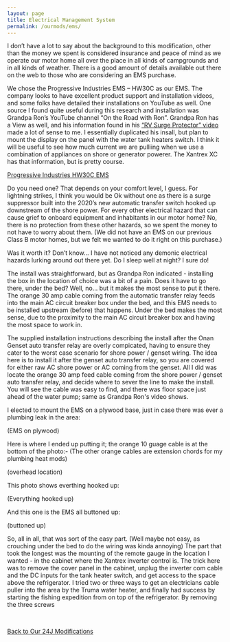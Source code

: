 ```yaml
---
layout: page
title: Electrical Management System
permalink: /ourmods/ems/
---
```


I don’t have a lot to say about the background to this modification, other than the money we spent is considered insurance and peace of mind as we operate our motor home all over the place in all kinds of campgrounds and in all kinds of weather.  There is a good amount of details available out there on the web to those who are considering an EMS purchase.

We chose the Progressive Industries EMS – HW30C as our EMS.  The company looks to have excellent product support and installation videos, and some folks have detailed their installations on YouTube as well.  One source I found quite useful during this research and installation was Grandpa Ron’s YouTube channel “On the Road with Ron”.  Grandpa Ron has a View as well, and his information found in his [“RV Surge Protector” video](https://www.youtube.com/watch?v=r0yRcqbuoOk) made a lot of sense to me.  I essentially duplicated his insall, but plan to mount the display on the panel with the water tank heaters switch.  I think it will be useful to see how much current we are pulliing when we use a combination of appliances on shore or generator powerer.  The Xantrex XC has that information, but is pretty course.

[Progressive Industries HW30C EMS](https://www.progressiveindustries.net/ems-hw30c)

Do you need one?  That depends on your comfort level, I guess.  For lightning strikes, I think you would be Ok without one as there is a surge suppressor built into the 2020’s new automatic transfer switch hooked up downstream of the shore power.  For every other electrical hazard that can cause grief to onboard equipment and inhabitants in our motor home?  No, there is no protection from these other hazards, so we spent the money to not have to worry about them.  (We did not have an EMS on our previous Class B motor homes, but we felt we wanted to do it right on this purchase.)

Was it worth it?  Don’t know... I have not noticed any demonic electrical hazards lurking around out there yet.  Do I sleep well at night?  I sure do!

The install was straightforward, but as Grandpa Ron indicated - installing the box in the location of choice was a bit of a pain.  Does it have to go there, under the bed?  Well, no... but it makes the most sense to put it there.  The orange 30 amp cable coming from the automatic transfer relay feeds into the main AC circuit breaker box under the bed, and this EMS needs to be installed upstream (before) that happens.  Under the bed makes the most sense, due to the proximity to the main AC circuit breaker box and having the most space to work in.

The supplied installation instructions describing the install after the Onan Genset auto transfer relay are overly compicated, having to ensure they cater to the worst case scenario for shore power / genset wiring.  The idea here is to install it after the genset auto transfer relay, so you are covered for either raw AC shore power or AC coming from the genset.  All I did was locate the orange 30 amp feed cable coming from the shore power / genset auto transfer relay, and decide where to sever the line to make the install.  You will see the cable was easy to find, and there was floor space just ahead of the water pump; same as Grandpa Ron's video shows.

I elected to mount the EMS on a plywood base, just in case there was ever a plumbing leak in the area:

(EMS on plywood)

Here is where I ended up putting it; the orange 10 guage cable is at the bottom of the photo:- (The other orange cables are extension chords for my plumbing heat mods)

(overhead location)

This photo shows everthing hooked up:

(Everything hooked up)

And this one is the EMS all buttoned up:

(buttoned up)

So, all in all, that was sort of the easy part.  (Well maybe not easy, as crouching under the bed to do the wiring was kinda annoying)  The part that took the longest was the mounting of the remote gauge in the location I wanted - in the cabinet where the Xantrex inverter control is.  The trick here was to remove the cover panel in the cabinet, unplug the inverter com cable and the DC inputs for the tank heater switch, and get access to the space above the refrigerator.  I tried two or three ways to get an electricians cable puller into the area by the Truma water heater, and finally had success by starting the fishing expedition from on top of the refrigerator.  By removing the three screws





<br>

[Back to Our 24J Modifications](/ourmods/)
